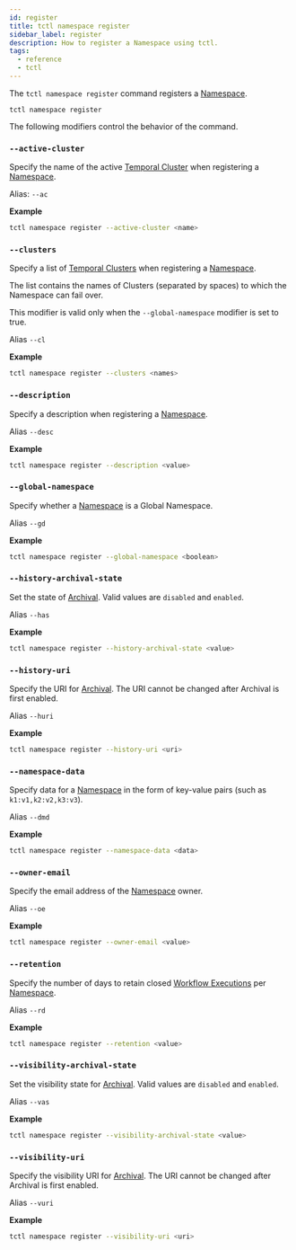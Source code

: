 ```yaml
---
id: register
title: tctl namespace register
sidebar_label: register
description: How to register a Namespace using tctl.
tags:
  - reference
  - tctl
---
```


The `tctl namespace register` command registers a [Namespace](/concepts/what-is-a-namespace).

`tctl namespace register`

The following modifiers control the behavior of the command.

### `--active-cluster`

Specify the name of the active [Temporal Cluster](/concepts/what-is-a-temporal-cluster/) when registering a [Namespace](/concepts/what-is-a-namespace).

Alias: `--ac`

**Example**

```bash
tctl namespace register --active-cluster <name>
```

### `--clusters`

Specify a list of [Temporal Clusters](/concepts/what-is-a-temporal-cluster/) when registering a [Namespace](/concepts/what-is-a-namespace).

The list contains the names of Clusters (separated by spaces) to which the Namespace can fail over.

This modifier is valid only when the `--global-namespace` modifier is set to true.

Alias `--cl`

**Example**

```bash
tctl namespace register --clusters <names>
```

### `--description`

Specify a description when registering a [Namespace](/concepts/what-is-a-namespace).

Alias `--desc`

**Example**

```bash
tctl namespace register --description <value>
```

### `--global-namespace`

Specify whether a [Namespace](/concepts/what-is-a-namespace) is a Global Namespace.

Alias `--gd`

**Example**

```bash
tctl namespace register --global-namespace <boolean>
```

### `--history-archival-state`

Set the state of [Archival](/concepts/what-is-archival).
Valid values are `disabled` and `enabled`.

Alias `--has`

**Example**

```bash
tctl namespace register --history-archival-state <value>
```

### `--history-uri`

Specify the URI for [Archival](/concepts/what-is-archival).
The URI cannot be changed after Archival is first enabled.

Alias `--huri`

**Example**

```bash
tctl namespace register --history-uri <uri>
```

### `--namespace-data`

Specify data for a [Namespace](/concepts/what-is-a-namespace) in the form of key-value pairs (such as `k1:v1,k2:v2,k3:v3`).

Alias `--dmd`

**Example**

```bash
tctl namespace register --namespace-data <data>
```

### `--owner-email`

Specify the email address of the [Namespace](/concepts/what-is-a-namespace) owner.

Alias `--oe`

**Example**

```bash
tctl namespace register --owner-email <value>
```

### `--retention`

Specify the number of days to retain closed [Workflow Executions](/concepts/what-is-a-workflow-execution) per [Namespace](/concepts/what-is-a-namespace).

Alias `--rd`

**Example**

```bash
tctl namespace register --retention <value>
```

### `--visibility-archival-state`

Set the visibility state for [Archival](/concepts/what-is-archival).
Valid values are `disabled` and `enabled`.

Alias `--vas`

**Example**

```bash
tctl namespace register --visibility-archival-state <value>
```

### `--visibility-uri`

Specify the visibility URI for [Archival](/concepts/what-is-archival).
The URI cannot be changed after Archival is first enabled.

Alias `--vuri`

**Example**

```bash
tctl namespace register --visibility-uri <uri>
```
